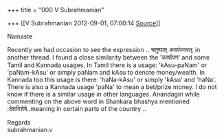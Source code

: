 +++
title = "000 V Subrahmanian"

+++
[[V Subrahmanian	2012-09-01, 07:00:14 [Source](https://groups.google.com/g/bvparishat/c/snP-k8hEehY)]]



Namaste  
  
Recently we had occasion to see the expression .. चतुष्पात् *कार्षापणवत्,* in another thread. I found a close similarity between the 'कार्षापण’ and some Tamil and Kannada usages. In Tamil there is a usage: 'kAsu-paNam' or 'paNam-kAsu' or simply paNam and kAsu to denote money/wealth. In Kannada too this usage is there: 'haNa-kAsu' or simply 'kAsu' and 'haNa'. There is also a Kannada usage 'paNa' to mean a bet/prize money. I do not know if there is a similar usage in other languages. Anandagiri while commenting on the above word in Shankara bhashya mentioned :देशविशेषे..meaning in certain parts of the country ..  
  
Regards  
subrahmanian.v

